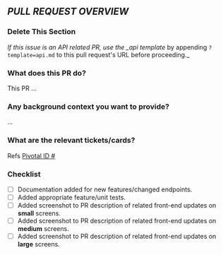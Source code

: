 ## _PULL REQUEST OVERVIEW_

### Delete This Section

_If this issue is an API related PR, use the \_api template_ by appending `?template=api.md` to this pull request's URL before proceeding.\_

### What does this PR do?

This PR ...

### Any background context you want to provide?

...

### What are the relevant tickets/cards?

Refs [Pivotal ID #]()

### Checklist

* [ ] Documentation added for new features/changed endpoints.
* [ ] Added appropriate feature/unit tests.
* [ ] Added screenshot to PR description of related front-end updates on **small** screens.
* [ ] Added screenshot to PR description of related front-end updates on **medium** screens.
* [ ] Added screenshot to PR description of related front-end updates on **large** screens.
